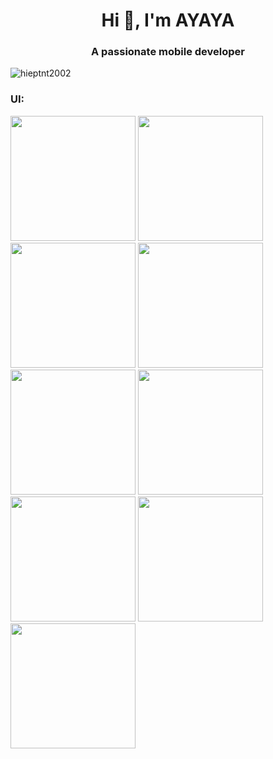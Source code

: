 <h1 align="center">Hi 👋, I'm AYAYA</h1>
<h3 align="center">A passionate mobile developer</h3>

<p align="left"> <img src="https://komarev.com/ghpvc/?username=hieptnt2002&label=Profile%20views&color=0e75b6&style=flat" alt="hieptnt2002" /> </p>

<h3 align="left">UI:</h3>
<p align="left">
  <img src="https://flexicarrent.000webhostapp.com/ui/home1.jpg"  width="200" /> 
   <img src="https://flexicarrent.000webhostapp.com/ui/home2.jpg"  width="200" />
     <img src="https://flexicarrent.000webhostapp.com/ui/home3.jpg"  width="200" />
     <img src="https://flexicarrent.000webhostapp.com/ui/detail1.jpg"  width="200" />
     <img src="https://flexicarrent.000webhostapp.com/ui/detail2.jpg"  width="200" />
     <img src="https://flexicarrent.000webhostapp.com/ui/order.jpg"  width="200" />
     <img src="https://flexicarrent.000webhostapp.com/ui/payment.jpg"  width="200" />
     <img src="https://flexicarrent.000webhostapp.com/ui/order-success.jpg"  width="200" />
     <img src="https://flexicarrent.000webhostapp.com/ui/order-success2.jpg"  width="200" />
</p>
